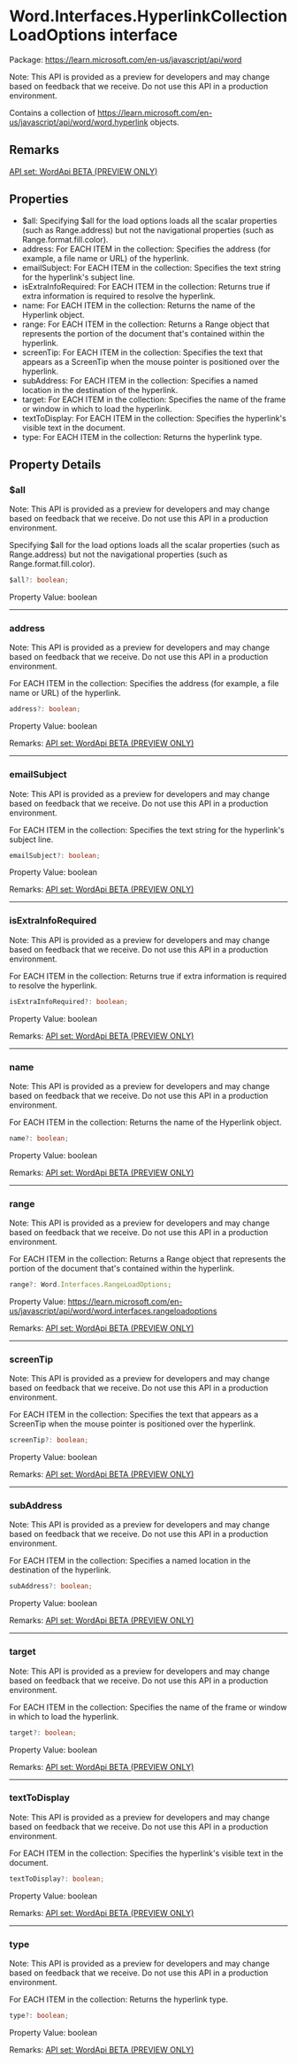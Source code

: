 # Word.Interfaces.HyperlinkCollectionLoadOptions interface

Package: https://learn.microsoft.com/en-us/javascript/api/word

Note: This API is provided as a preview for developers and may change based on feedback that we receive. Do not use this API in a production environment.

Contains a collection of https://learn.microsoft.com/en-us/javascript/api/word/word.hyperlink objects.

## Remarks

[ API set: WordApi BETA (PREVIEW ONLY) ](https://learn.microsoft.com/en-us/javascript/api/requirement-sets/word/word-api-requirement-sets)

## Properties

- $all: Specifying $all for the load options loads all the scalar properties (such as Range.address) but not the navigational properties (such as Range.format.fill.color).
- address: For EACH ITEM in the collection: Specifies the address (for example, a file name or URL) of the hyperlink.
- emailSubject: For EACH ITEM in the collection: Specifies the text string for the hyperlink's subject line.
- isExtraInfoRequired: For EACH ITEM in the collection: Returns true if extra information is required to resolve the hyperlink.
- name: For EACH ITEM in the collection: Returns the name of the Hyperlink object.
- range: For EACH ITEM in the collection: Returns a Range object that represents the portion of the document that's contained within the hyperlink.
- screenTip: For EACH ITEM in the collection: Specifies the text that appears as a ScreenTip when the mouse pointer is positioned over the hyperlink.
- subAddress: For EACH ITEM in the collection: Specifies a named location in the destination of the hyperlink.
- target: For EACH ITEM in the collection: Specifies the name of the frame or window in which to load the hyperlink.
- textToDisplay: For EACH ITEM in the collection: Specifies the hyperlink's visible text in the document.
- type: For EACH ITEM in the collection: Returns the hyperlink type.

## Property Details

### $all

Note: This API is provided as a preview for developers and may change based on feedback that we receive. Do not use this API in a production environment.

Specifying $all for the load options loads all the scalar properties (such as Range.address) but not the navigational properties (such as Range.format.fill.color).

```typescript
$all?: boolean;
```

Property Value: boolean

---

### address

Note: This API is provided as a preview for developers and may change based on feedback that we receive. Do not use this API in a production environment.

For EACH ITEM in the collection: Specifies the address (for example, a file name or URL) of the hyperlink.

```typescript
address?: boolean;
```

Property Value: boolean

Remarks: [ API set: WordApi BETA (PREVIEW ONLY) ](https://learn.microsoft.com/en-us/javascript/api/requirement-sets/word/word-api-requirement-sets)

---

### emailSubject

Note: This API is provided as a preview for developers and may change based on feedback that we receive. Do not use this API in a production environment.

For EACH ITEM in the collection: Specifies the text string for the hyperlink's subject line.

```typescript
emailSubject?: boolean;
```

Property Value: boolean

Remarks: [ API set: WordApi BETA (PREVIEW ONLY) ](https://learn.microsoft.com/en-us/javascript/api/requirement-sets/word/word-api-requirement-sets)

---

### isExtraInfoRequired

Note: This API is provided as a preview for developers and may change based on feedback that we receive. Do not use this API in a production environment.

For EACH ITEM in the collection: Returns true if extra information is required to resolve the hyperlink.

```typescript
isExtraInfoRequired?: boolean;
```

Property Value: boolean

Remarks: [ API set: WordApi BETA (PREVIEW ONLY) ](https://learn.microsoft.com/en-us/javascript/api/requirement-sets/word/word-api-requirement-sets)

---

### name

Note: This API is provided as a preview for developers and may change based on feedback that we receive. Do not use this API in a production environment.

For EACH ITEM in the collection: Returns the name of the Hyperlink object.

```typescript
name?: boolean;
```

Property Value: boolean

Remarks: [ API set: WordApi BETA (PREVIEW ONLY) ](https://learn.microsoft.com/en-us/javascript/api/requirement-sets/word/word-api-requirement-sets)

---

### range

Note: This API is provided as a preview for developers and may change based on feedback that we receive. Do not use this API in a production environment.

For EACH ITEM in the collection: Returns a Range object that represents the portion of the document that's contained within the hyperlink.

```typescript
range?: Word.Interfaces.RangeLoadOptions;
```

Property Value: https://learn.microsoft.com/en-us/javascript/api/word/word.interfaces.rangeloadoptions

Remarks: [ API set: WordApi BETA (PREVIEW ONLY) ](https://learn.microsoft.com/en-us/javascript/api/requirement-sets/word/word-api-requirement-sets)

---

### screenTip

Note: This API is provided as a preview for developers and may change based on feedback that we receive. Do not use this API in a production environment.

For EACH ITEM in the collection: Specifies the text that appears as a ScreenTip when the mouse pointer is positioned over the hyperlink.

```typescript
screenTip?: boolean;
```

Property Value: boolean

Remarks: [ API set: WordApi BETA (PREVIEW ONLY) ](https://learn.microsoft.com/en-us/javascript/api/requirement-sets/word/word-api-requirement-sets)

---

### subAddress

Note: This API is provided as a preview for developers and may change based on feedback that we receive. Do not use this API in a production environment.

For EACH ITEM in the collection: Specifies a named location in the destination of the hyperlink.

```typescript
subAddress?: boolean;
```

Property Value: boolean

Remarks: [ API set: WordApi BETA (PREVIEW ONLY) ](https://learn.microsoft.com/en-us/javascript/api/requirement-sets/word/word-api-requirement-sets)

---

### target

Note: This API is provided as a preview for developers and may change based on feedback that we receive. Do not use this API in a production environment.

For EACH ITEM in the collection: Specifies the name of the frame or window in which to load the hyperlink.

```typescript
target?: boolean;
```

Property Value: boolean

Remarks: [ API set: WordApi BETA (PREVIEW ONLY) ](https://learn.microsoft.com/en-us/javascript/api/requirement-sets/word/word-api-requirement-sets)

---

### textToDisplay

Note: This API is provided as a preview for developers and may change based on feedback that we receive. Do not use this API in a production environment.

For EACH ITEM in the collection: Specifies the hyperlink's visible text in the document.

```typescript
textToDisplay?: boolean;
```

Property Value: boolean

Remarks: [ API set: WordApi BETA (PREVIEW ONLY) ](https://learn.microsoft.com/en-us/javascript/api/requirement-sets/word/word-api-requirement-sets)

---

### type

Note: This API is provided as a preview for developers and may change based on feedback that we receive. Do not use this API in a production environment.

For EACH ITEM in the collection: Returns the hyperlink type.

```typescript
type?: boolean;
```

Property Value: boolean

Remarks: [ API set: WordApi BETA (PREVIEW ONLY) ](https://learn.microsoft.com/en-us/javascript/api/requirement-sets/word/word-api-requirement-sets)